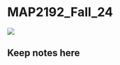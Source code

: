 # MAP2192_Fall_24

<img src="https://www.fau.edu/facilities/documents/maps/bocaratonmap.pdf">

## Keep notes here
